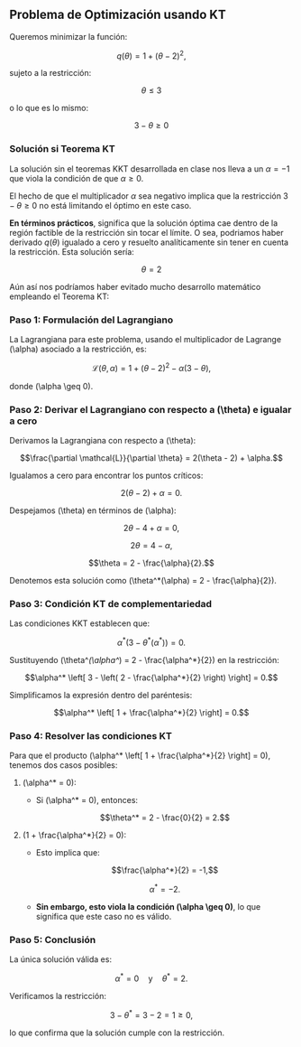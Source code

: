 ## Problema de Optimización usando KT

Queremos minimizar la función:
```math
q(\theta) = 1 + (\theta - 2)^2,
```
sujeto a la restricción:

```math
    \theta\leq 3
```

o lo que es lo mismo:

```math
3 - \theta \geq 0
```

### Solución si Teorema KT

La solución sin el teoremas KKT desarrollada en clase nos lleva a un $\alpha=-1$ que viola la condición de que $\alpha\geq 0$.

El hecho de que el multiplicador $\alpha$ sea negativo implica que la restricción $3 - \theta \geq 0$ no está limitando el óptimo en este caso. 

**En términos prácticos**, significa que la solución óptima cae dentro de la región factible de la restricción sin tocar el límite. O sea, podriamos haber derivado $q(\theta)$ igualado a cero y resuelto analíticamente sin tener en cuenta la restricción. Esta solución sería:

```math
    \theta=2
```

Aún así nos podríamos haber evitado mucho desarrollo matemático empleando el Teorema KT:

### Paso 1: Formulación del Lagrangiano

La Lagrangiana para este problema, usando el multiplicador de Lagrange \(\alpha\) asociado a la restricción, es:
```math
\mathcal{L}(\theta, \alpha) = 1 + (\theta - 2)^2 - \alpha (3 - \theta),
```
donde \(\alpha \geq 0\).

### Paso 2: Derivar el Lagrangiano con respecto a \(\theta\) e igualar a cero

Derivamos la Lagrangiana con respecto a \(\theta\):
```math
\frac{\partial \mathcal{L}}{\partial \theta} = 2(\theta - 2) + \alpha.
```

Igualamos a cero para encontrar los puntos críticos:
```math
2(\theta - 2) + \alpha = 0.
```

Despejamos \(\theta\) en términos de \(\alpha\):
```math
2\theta - 4 + \alpha = 0,
```
```math
2\theta = 4 - \alpha,
```
```math
\theta = 2 - \frac{\alpha}{2}.
```

Denotemos esta solución como \(\theta^*(\alpha) = 2 - \frac{\alpha}{2}\).

### Paso 3: Condición KT de complementariedad

Las condiciones KKT establecen que:
```math
\alpha^* (3 - \theta^*(\alpha^*)) = 0.
```

Sustituyendo \(\theta^*(\alpha^*) = 2 - \frac{\alpha^*}{2}\) en la restricción:
```math
\alpha^* \left[ 3 - \left( 2 - \frac{\alpha^*}{2} \right) \right] = 0.
```

Simplificamos la expresión dentro del paréntesis:
```math
\alpha^* \left[ 1 + \frac{\alpha^*}{2} \right] = 0.
```

### Paso 4: Resolver las condiciones KT

Para que el producto \(\alpha^* \left[ 1 + \frac{\alpha^*}{2} \right] = 0\), tenemos dos casos posibles:

1. \(\alpha^* = 0\):
   - Si \(\alpha^* = 0\), entonces:
     ```math
     \theta^* = 2 - \frac{0}{2} = 2.
     ```

2. \(1 + \frac{\alpha^*}{2} = 0\):
   - Esto implica que:
     ```math
     \frac{\alpha^*}{2} = -1,
     ```
     ```math
     \alpha^* = -2.
     ```
   - **Sin embargo, esto viola la condición \(\alpha \geq 0\)**, lo que significa que este caso no es válido.

### Paso 5: Conclusión

La única solución válida es:
```math
\alpha^* = 0 \quad \text{y} \quad \theta^* = 2.
```

Verificamos la restricción:
```math
3 - \theta^* = 3 - 2 = 1 \geq 0,
```
lo que confirma que la solución cumple con la restricción.

